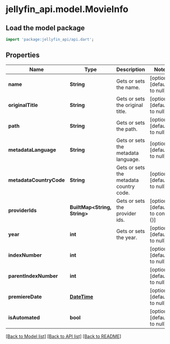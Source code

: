 # jellyfin_api.model.MovieInfo

## Load the model package
```dart
import 'package:jellyfin_api/api.dart';
```

## Properties
Name | Type | Description | Notes
------------ | ------------- | ------------- | -------------
**name** | **String** | Gets or sets the name. | [optional] [default to null]
**originalTitle** | **String** | Gets or sets the original title. | [optional] [default to null]
**path** | **String** | Gets or sets the path. | [optional] [default to null]
**metadataLanguage** | **String** | Gets or sets the metadata language. | [optional] [default to null]
**metadataCountryCode** | **String** | Gets or sets the metadata country code. | [optional] [default to null]
**providerIds** | **BuiltMap&lt;String, String&gt;** | Gets or sets the provider ids. | [optional] [default to const {}]
**year** | **int** | Gets or sets the year. | [optional] [default to null]
**indexNumber** | **int** |  | [optional] [default to null]
**parentIndexNumber** | **int** |  | [optional] [default to null]
**premiereDate** | [**DateTime**](DateTime.md) |  | [optional] [default to null]
**isAutomated** | **bool** |  | [optional] [default to null]

[[Back to Model list]](../README.md#documentation-for-models) [[Back to API list]](../README.md#documentation-for-api-endpoints) [[Back to README]](../README.md)



